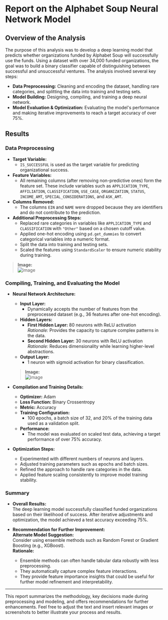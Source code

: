 # Report on the Alphabet Soup Neural Network Model

## Overview of the Analysis

The purpose of this analysis was to develop a deep learning model that predicts whether organizations funded by Alphabet Soup will successfully use the funds. Using a dataset with over 34,000 funded organizations, the goal was to build a binary classifier capable of distinguishing between successful and unsuccessful ventures. The analysis involved several key steps:

- **Data Preprocessing:** Cleaning and encoding the dataset, handling rare categories, and splitting the data into training and testing sets.
- **Model Building:** Designing, compiling, and training a deep neural network.
- **Model Evaluation & Optimization:** Evaluating the model's performance and making iterative improvements to reach a target accuracy of over 75%.

## Results

### Data Preprocessing

- **Target Variable:**  
  - `IS_SUCCESSFUL` is used as the target variable for predicting organizational success.
- **Feature Variables:**  
  - All remaining columns (after removing non-predictive ones) form the feature set. These include variables such as `APPLICATION_TYPE`, `AFFILIATION`, `CLASSIFICATION`, `USE_CASE`, `ORGANIZATION`, `STATUS`, `INCOME_AMT`, `SPECIAL_CONSIDERATIONS`, and `ASK_AMT`.
- **Columns Removed:**  
  - The columns `EIN` and `NAME` were dropped because they are identifiers and do not contribute to the prediction.
- **Additional Preprocessing Steps:**  
  - Replaced rare categories in variables like `APPLICATION_TYPE` and `CLASSIFICATION` with `"Other"` based on a chosen cutoff value.
  - Applied one-hot encoding using `pd.get_dummies` to convert categorical variables into a numeric format.
  - Split the data into training and testing sets.
  - Scaled the features using `StandardScaler` to ensure numeric stability during training.

> **Image:**  
![image](https://github.com/user-attachments/assets/021ff0d2-52f2-4b36-95f2-c91a7603bac9)


### Compiling, Training, and Evaluating the Model

- **Neural Network Architecture:**
  - **Input Layer:**  
    - Dynamically accepts the number of features from the preprocessed dataset (e.g., 36 features after one-hot encoding).
  - **Hidden Layers:**
    - **First Hidden Layer:** 80 neurons with ReLU activation  
      *Rationale:* Provides the capacity to capture complex patterns in the data.
    - **Second Hidden Layer:** 30 neurons with ReLU activation  
      *Rationale:* Reduces dimensionality while learning higher-level abstractions.
  - **Output Layer:**
    - 1 neuron with sigmoid activation for binary classification.
  
  > **Image:**  
![image](https://github.com/user-attachments/assets/62e3cc4e-bf5a-4164-a779-7da1f640babc)


- **Compilation and Training Details:**
  - **Optimizer:** Adam  
  - **Loss Function:** Binary Crossentropy  
  - **Metric:** Accuracy  
  - **Training Configuration:**  
    - 100 epochs, a batch size of 32, and 20% of the training data used as a validation split.
  - **Performance:**  
    - The model was evaluated on scaled test data, achieving a target performance of over 75% accuracy.

- **Optimization Steps:**
  - Experimented with different numbers of neurons and layers.
  - Adjusted training parameters such as epochs and batch sizes.
  - Refined the approach to handle rare categories in the data.
  - Applied feature scaling consistently to improve model training stability.

### Summary

- **Overall Results:**  
  The deep learning model successfully classified funded organizations based on their likelihood of success. After iterative adjustments and optimization, the model achieved a test accuracy exceeding 75%.
  
- **Recommendation for Further Improvement:**  
  **Alternate Model Suggestion:**  
  Consider using ensemble methods such as Random Forest or Gradient Boosting (e.g., XGBoost).  
  **Rationale:**  
  - Ensemble methods can often handle tabular data robustly with less preprocessing.
  - They automatically capture complex feature interactions.
  - They provide feature importance insights that could be useful for further model refinement and interpretability.


---

This report summarizes the methodology, key decisions made during preprocessing and modeling, and offers recommendations for further enhancements. Feel free to adjust the text and insert relevant images or screenshots to better illustrate your process and results.
